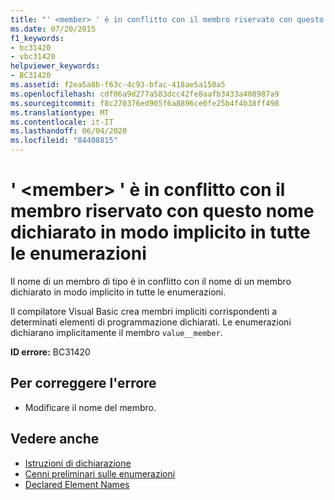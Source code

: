 ```yaml
---
title: "' <member> ' è in conflitto con il membro riservato con questo nome dichiarato in modo implicito in tutte le enumerazioni"
ms.date: 07/20/2015
f1_keywords:
- bc31420
- vbc31420
helpviewer_keywords:
- BC31420
ms.assetid: f2ea5a8b-f63c-4c93-bfac-418ae5a150a5
ms.openlocfilehash: cdf06a9d277a583dcc42fe8aafb3433a408987a9
ms.sourcegitcommit: f8c270376ed905f6a8896ce0fe25b4f4b38ff498
ms.translationtype: MT
ms.contentlocale: it-IT
ms.lasthandoff: 06/04/2020
ms.locfileid: "84408815"
---
```

# <a name="member-conflicts-with-the-reserved-member-by-this-name-that-is-implicitly-declared-in-all-enums"></a>' \<member> ' è in conflitto con il membro riservato con questo nome dichiarato in modo implicito in tutte le enumerazioni
Il nome di un membro di tipo è in conflitto con il nome di un membro dichiarato in modo implicito in tutte le enumerazioni.  
  
 Il compilatore Visual Basic crea membri impliciti corrispondenti a determinati elementi di programmazione dichiarati. Le enumerazioni dichiarano implicitamente il membro `value__member`.  
  
 **ID errore:** BC31420  
  
## <a name="to-correct-this-error"></a>Per correggere l'errore  
  
- Modificare il nome del membro.  
  
## <a name="see-also"></a>Vedere anche

- [Istruzioni di dichiarazione](../programming-guide/language-features/statements.md#declaration-statements)
- [Cenni preliminari sulle enumerazioni](../programming-guide/language-features/constants-enums/enumerations-overview.md)
- [Declared Element Names](../programming-guide/language-features/declared-elements/declared-element-names.md)
